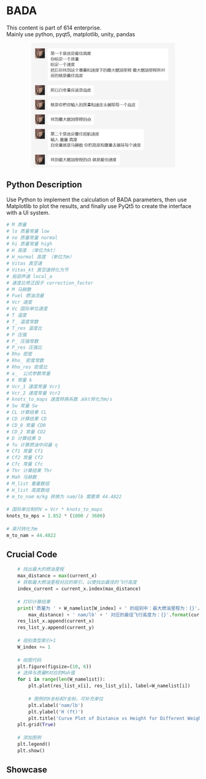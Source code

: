 # BADA
This content is part of 614 enterprise.
<br/>
Mainly use python, pyqt5, matplotlib, unity, pandas<br/>
<div align=center><img width="375" height="325" src="https://github.com/ToSniperSam/BADA-MODEL/blob/main/python/pic.png"/></div>

## Python Description
Use Python to implement the calculation of BADA parameters, then use Matplotlib to plot the results, and finally use PyQt5 to create the interface with a UI system.<br/>
```python
# M 质量
# lo 质量常量 low
# no 质量常量 normal
# hi 质量常量 high
# H 高度 （单位为kt）
# H_normal 高度 （单位为m）
# Vitas 真空速
# Vitas_kt 真空速转化为节
# 局部声速 local_a
# 速度比修正因子 correction_factor
# M 马赫数
# Fuel 燃油流量
# Vcr 速度
# Vc 国际单位速度
# T 温度
# T_ 温度常数
# T_res 温度比
# P 压强
# P_ 压强常数
# P_res 压强比
# Rho 密度
# Rho_ 密度常数
# Rho_res 密度比
# a_  公式参数常量
# K 常量 k
# Vcr_1 速度常量 Vcr1
# Vcr_2 速度常量 Vcr2
# knots_to_maps 速度转换系数 从kt转化为m/s
# Sw 常量 Sw
# CL 计算结果 CL
# CD 计算结果 CD
# CD_0 常量 CD0
# CD_2 常量 CD2
# D 计算结果 D
# fu 计算燃油中间量 η
# Cf1 常量 Cf1
# Cf2 常量 Cf2
# Cfc 常量 Cfc
# Thr 计算结果 Thr
# Mah 马赫数
# M_list 重量数组
# H_list 高度数组
# m_to_nam m/kg 转换为 nam/lb 需要乘 44.4822

# 国际单位制的V = Vcr * knots_to_maps
knots_to_mps = 1.852 * (1000 / 3600)

# 英尺转化为m
m_to_nam = 44.4822
```

## Crucial Code
```python
    # 找出最大的燃油里程
    max_distance = max(current_x)
    # 获取最大燃油里程对应的索引，以便找出最佳的飞行高度
    index_current = current_x.index(max_distance)

    # 打印计算结果
    print('质量为 ' + W_namelist[W_index] + ' 的组别中：最大燃油里程为：{}'.format(
        max_distance) + ' nam/lb' + ' 对应的最佳飞行高度为：{}'.format(current_y[index_current]) + ' ft')
    res_list_x.append(current_x)
    res_list_y.append(current_y)

    # 组别类型索引+1
    W_index += 1

    # 绘图代码
    plt.figure(figsize=(10, 6))
    # 选择与质量M对应的Mah值
    for i in range(len(W_namelist)):
        plt.plot(res_list_x[i], res_list_y[i], label=W_namelist[i])

        # 图例的X坐标和Y坐标，可补充单位
        plt.xlabel('nam/lb')
        plt.ylabel('H (ft)')
        plt.title('Curve Plot of Distance vs Height for Different Weight')
    plt.grid(True)

    # 添加图例
    plt.legend()
    plt.show()
```

## Showcase

